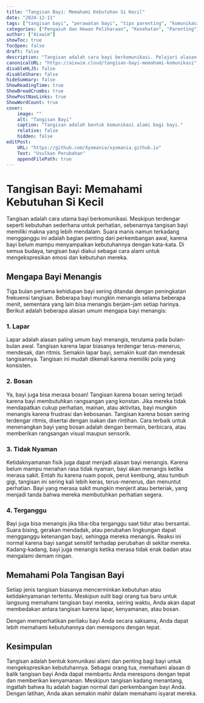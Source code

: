 ```yaml
---
title: "Tangisan Bayi: Memahami Kebutuhan Si Kecil"
date: "2024-12-11"
tags: ["tangisan bayi", "perawatan bayi", "tips parenting", "komunikasi bayi", "orang tua baru"]
categories: ["Pengasuh dan Hewan Peliharaan", "Kesehatan", "Parenting"]
author: ["Aixwim"]
showToc: true
TocOpen: false
draft: false
description: "Tangisan adalah cara bayi berkomunikasi. Pelajari alasan di balik tangisan bayi dan cara merespons berbagai jenis tangisan pada bulan-bulan awal."
canonicalURL: "https://aixwim.cloud/tangisan-bayi-memahami-komunikasi"
disableHLJS: false
disableShare: false
hideSummary: false
ShowReadingTime: true
ShowBreadCrumbs: true
ShowPostNavLinks: true
ShowWordCount: true
cover:
    image: ""
    alt: "Tangisan Bayi"
    caption: "Tangisan adalah bentuk komunikasi alami bagi bayi."
    relative: false
    hidden: false
editPost:
    URL: "https://github.com/Xyomania/xyomania.github.io"
    Text: "Usulkan Perubahan"
    appendFilePath: true
---
```


# Tangisan Bayi: Memahami Kebutuhan Si Kecil

Tangisan adalah cara utama bayi berkomunikasi. Meskipun terdengar seperti kebutuhan sederhana untuk perhatian, sebenarnya tangisan bayi memiliki makna yang lebih mendalam. Suara manis namun terkadang mengganggu ini adalah bagian penting dari perkembangan awal, karena bayi belum mampu menyampaikan kebutuhannya dengan kata-kata. Di semua budaya, tangisan bayi diakui sebagai cara alami untuk mengekspresikan emosi dan kebutuhan mereka.

## Mengapa Bayi Menangis

Tiga bulan pertama kehidupan bayi sering ditandai dengan peningkatan frekuensi tangisan. Beberapa bayi mungkin menangis selama beberapa menit, sementara yang lain bisa menangis berjam-jam setiap harinya. Berikut adalah beberapa alasan umum mengapa bayi menangis:

### 1. **Lapar**
Lapar adalah alasan paling umum bayi menangis, terutama pada bulan-bulan awal. Tangisan karena lapar biasanya terdengar terus-menerus, mendesak, dan ritmis. Semakin lapar bayi, semakin kuat dan mendesak tangisannya. Tangisan ini mudah dikenali karena memiliki pola yang konsisten.

### 2. **Bosan**
Ya, bayi juga bisa merasa bosan! Tangisan karena bosan sering terjadi karena bayi membutuhkan rangsangan yang konstan. Jika mereka tidak mendapatkan cukup perhatian, mainan, atau aktivitas, bayi mungkin menangis karena frustrasi dan kebosanan. Tangisan karena bosan sering terdengar ritmis, disertai dengan isakan dan rintihan. Cara terbaik untuk menenangkan bayi yang bosan adalah dengan bermain, berbicara, atau memberikan rangsangan visual maupun sensorik.

### 3. **Tidak Nyaman**
Ketidaknyamanan fisik juga dapat menjadi alasan bayi menangis. Karena belum mampu menahan rasa tidak nyaman, bayi akan menangis ketika merasa sakit. Entah itu karena ruam popok, perut kembung, atau tumbuh gigi, tangisan ini sering kali lebih keras, terus-menerus, dan menuntut perhatian. Bayi yang merasa sakit mungkin menjerit atau berteriak, yang menjadi tanda bahwa mereka membutuhkan perhatian segera.

### 4. **Terganggu**
Bayi juga bisa menangis jika tiba-tiba terganggu saat tidur atau bersantai. Suara bising, gerakan mendadak, atau perubahan lingkungan dapat mengganggu ketenangan bayi, sehingga mereka menangis. Reaksi ini normal karena bayi sangat sensitif terhadap perubahan di sekitar mereka. Kadang-kadang, bayi juga menangis ketika merasa tidak enak badan atau mengalami demam ringan.

## Memahami Pola Tangisan Bayi

Setiap jenis tangisan biasanya mencerminkan kebutuhan atau ketidaknyamanan tertentu. Meskipun sulit bagi orang tua baru untuk langsung memahami tangisan bayi mereka, seiring waktu, Anda akan dapat membedakan antara tangisan karena lapar, kenyamanan, atau bosan.

Dengan memperhatikan perilaku bayi Anda secara saksama, Anda dapat lebih memahami kebutuhannya dan merespons dengan tepat.

## Kesimpulan

Tangisan adalah bentuk komunikasi alami dan penting bagi bayi untuk mengekspresikan kebutuhannya. Sebagai orang tua, memahami alasan di balik tangisan bayi Anda dapat membantu Anda merespons dengan tepat dan memberikan kenyamanan. Meskipun tangisan kadang menantang, ingatlah bahwa itu adalah bagian normal dari perkembangan bayi Anda. Dengan latihan, Anda akan semakin mahir dalam memahami isyarat mereka.
